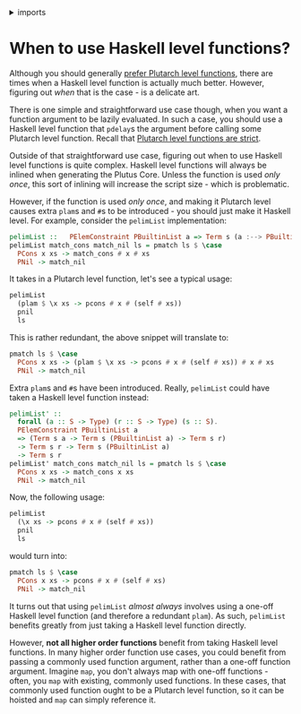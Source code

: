 <details>
<summary> imports </summary>
<p>

```haskell
module Plutarch.Docs.UsingHaskellLevelFunctions (pelimList, pelimList') where
import Plutarch.Prelude hiding (pelimList)
```

</p>
</details>

# When to use Haskell level functions?

Although you should generally [prefer Plutarch level functions](./PreferPlutarchFunctions.md), there are times when a Haskell level function is actually much better. However, figuring out _when_ that is the case - is a delicate art.

There is one simple and straightforward use case though, when you want a function argument to be lazily evaluated. In such a case, you should use a Haskell level function that `pdelay`s the argument before calling some Plutarch level function. Recall that [Plutarch level functions are strict](./PlutarchFunctionsStrict.md).

Outside of that straightforward use case, figuring out when to use Haskell level functions is quite complex. Haskell level functions will always be inlined when generating the Plutus Core. Unless the function is used _only once_, this sort of inlining will increase the script size - which is problematic.

However, if the function is used _only once_, and making it Plutarch level causes extra `plam`s and `#`s to be introduced - you should just make it Haskell level. For example, consider the `pelimList` implementation:

```haskell
pelimList ::   PElemConstraint PBuiltinList a => Term s (a :--> PBuiltinList a :--> r) -> Term s r -> Term s (PBuiltinList a) -> Term s r
pelimList match_cons match_nil ls = pmatch ls $ \case
  PCons x xs -> match_cons # x # xs
  PNil -> match_nil
```

It takes in a Plutarch level function, let's see a typical usage:

```hs
pelimList
  (plam $ \x xs -> pcons # x # (self # xs))
  pnil
  ls
```

This is rather redundant, the above snippet will translate to:

```hs
pmatch ls $ \case
  PCons x xs -> (plam $ \x xs -> pcons # x # (self # xs)) # x # xs
  PNil -> match_nil
```

Extra `plam`s and `#`s have been introduced. Really, `pelimList` could have taken a Haskell level function instead:

```haskell
pelimList' ::
  forall (a :: S -> Type) (r :: S -> Type) (s :: S).
  PElemConstraint PBuiltinList a
  => (Term s a -> Term s (PBuiltinList a) -> Term s r)
  -> Term s r -> Term s (PBuiltinList a)
  -> Term s r
pelimList' match_cons match_nil ls = pmatch ls $ \case
  PCons x xs -> match_cons x xs
  PNil -> match_nil
```

Now, the following usage:

```hs
pelimList
  (\x xs -> pcons # x # (self # xs))
  pnil
  ls
```

would turn into:

```hs
pmatch ls $ \case
  PCons x xs -> pcons # x # (self # xs)
  PNil -> match_nil
```

It turns out that using `pelimList` _almost always_ involves using a one-off Haskell level function (and therefore a redundant `plam`). As such, `pelimList` benefits greatly from just taking a Haskell level function directly.

However, **not all higher order functions** benefit from taking Haskell level functions. In many higher order function use cases, you could benefit from passing a commonly used function argument, rather than a one-off function argument. Imagine `map`, you don't always map with one-off functions - often, you `map` with existing, commonly used functions. In these cases, that commonly used function ought to be a Plutarch level function, so it can be hoisted and `map` can simply reference it.
